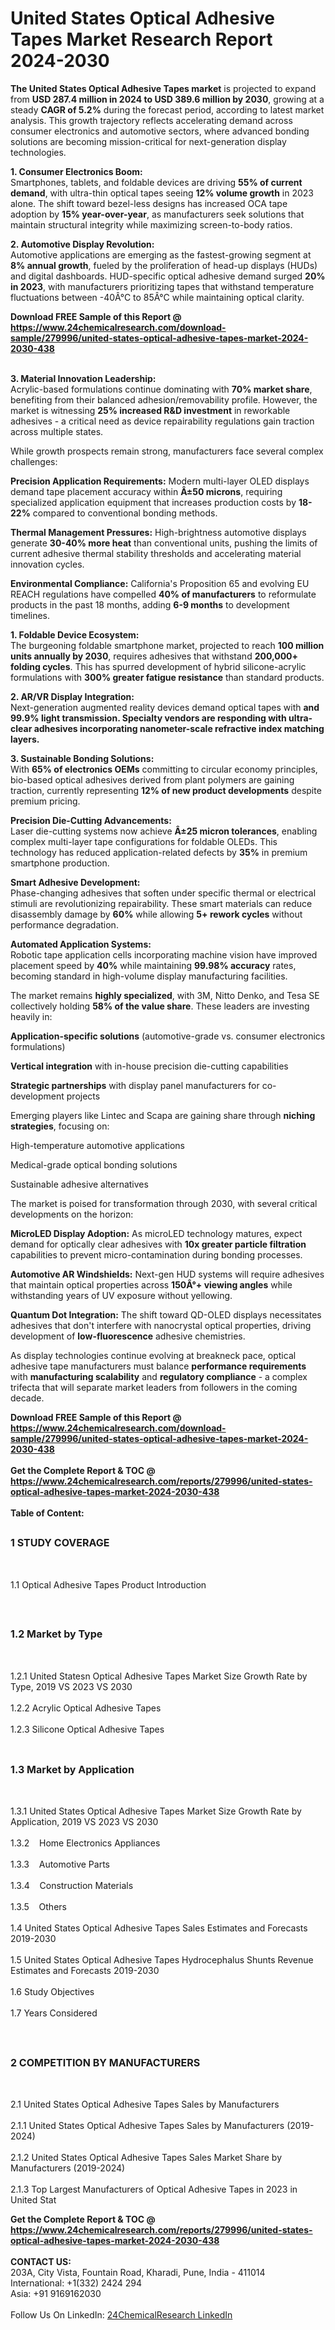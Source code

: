<h1>United States Optical Adhesive Tapes Market Research Report 2024-2030</h1><p><strong>The United States Optical Adhesive Tapes market</strong> is projected to expand from <strong>USD 287.4 million in 2024 to USD 389.6 million by 2030</strong>, growing at a steady <strong>CAGR of 5.2%</strong> during the forecast period, according to latest market analysis. This growth trajectory reflects accelerating demand across consumer electronics and automotive sectors, where advanced bonding solutions are becoming mission-critical for next-generation display technologies.</p><p><strong>1. Consumer Electronics Boom:</strong><br>
Smartphones, tablets, and foldable devices are driving <strong>55% of current demand</strong>, with ultra-thin optical tapes seeing <strong>12% volume growth</strong> in 2023 alone. The shift toward bezel-less designs has increased OCA tape adoption by <strong>15% year-over-year</strong>, as manufacturers seek solutions that maintain structural integrity while maximizing screen-to-body ratios.</p><p><strong>2. Automotive Display Revolution:</strong><br>
Automotive applications are emerging as the fastest-growing segment at <strong>8% annual growth</strong>, fueled by the proliferation of head-up displays (HUDs) and digital dashboards. HUD-specific optical adhesive demand surged <strong>20% in 2023</strong>, with manufacturers prioritizing tapes that withstand temperature fluctuations between -40Â°C to 85Â°C while maintaining optical clarity.</p><div><b>Download FREE Sample of this Report @ 
            <a href="https://www.24chemicalresearch.com/download-sample/279996/united-states-optical-adhesive-tapes-market-2024-2030-438">
            https://www.24chemicalresearch.com/download-sample/279996/united-states-optical-adhesive-tapes-market-2024-2030-438</a></b></div><br><p><strong>3. Material Innovation Leadership:</strong><br>
Acrylic-based formulations continue dominating with <strong>70% market share</strong>, benefiting from their balanced adhesion/removability profile. However, the market is witnessing <strong>25% increased R&amp;D investment</strong> in reworkable adhesives - a critical need as device repairability regulations gain traction across multiple states.</p><p>While growth prospects remain strong, manufacturers face several complex challenges:</p><p><strong>Precision Application Requirements:</strong> Modern multi-layer OLED displays demand tape placement accuracy within <strong>Â±50 microns</strong>, requiring specialized application equipment that increases production costs by <strong>18-22%</strong> compared to conventional bonding methods.</p><p><strong>Thermal Management Pressures:</strong> High-brightness automotive displays generate <strong>30-40% more heat</strong> than conventional units, pushing the limits of current adhesive thermal stability thresholds and accelerating material innovation cycles.</p><p><strong>Environmental Compliance:</strong> California's Proposition 65 and evolving EU REACH regulations have compelled <strong>40% of manufacturers</strong> to reformulate products in the past 18 months, adding <strong>6-9 months</strong> to development timelines.</p><p><strong>1. Foldable Device Ecosystem:</strong><br>
The burgeoning foldable smartphone market, projected to reach <strong>100 million units annually by 2030</strong>, requires adhesives that withstand <strong>200,000+ folding cycles</strong>. This has spurred development of hybrid silicone-acrylic formulations with <strong>300% greater fatigue resistance</strong> than standard products.</p><p><strong>2. AR/VR Display Integration:</strong><br>
Next-generation augmented reality devices demand optical tapes with <strong> and <strong>99.9% light transmission</strong>. Specialty vendors are responding with ultra-clear adhesives incorporating nanometer-scale refractive index matching layers.</strong></p><p><strong>3. Sustainable Bonding Solutions:</strong><br>
With <strong>65% of electronics OEMs</strong> committing to circular economy principles, bio-based optical adhesives derived from plant polymers are gaining traction, currently representing <strong>12% of new product developments</strong> despite premium pricing.</p><p><strong>Precision Die-Cutting Advancements:</strong><br>
	Laser die-cutting systems now achieve <strong>Â±25 micron tolerances</strong>, enabling complex multi-layer tape configurations for foldable OLEDs. This technology has reduced application-related defects by <strong>35%</strong> in premium smartphone production.</p><p><strong>Smart Adhesive Development:</strong><br>
	Phase-changing adhesives that soften under specific thermal or electrical stimuli are revolutionizing repairability. These smart materials can reduce disassembly damage by <strong>60%</strong> while allowing <strong>5+ rework cycles</strong> without performance degradation.</p><p><strong>Automated Application Systems:</strong><br>
	Robotic tape application cells incorporating machine vision have improved placement speed by <strong>40%</strong> while maintaining <strong>99.98% accuracy</strong> rates, becoming standard in high-volume display manufacturing facilities.</p><p>The market remains <strong>highly specialized</strong>, with 3M, Nitto Denko, and Tesa SE collectively holding <strong>58% of the value share</strong>. These leaders are investing heavily in:</p><p><strong>Application-specific solutions</strong> (automotive-grade vs. consumer electronics formulations)</p><p><strong>Vertical integration</strong> with in-house precision die-cutting capabilities</p><p><strong>Strategic partnerships</strong> with display panel manufacturers for co-development projects</p><p>Emerging players like Lintec and Scapa are gaining share through <strong>niching strategies</strong>, focusing on:</p><p>High-temperature automotive applications</p><p>Medical-grade optical bonding solutions</p><p>Sustainable adhesive alternatives</p><p>The market is poised for transformation through 2030, with several critical developments on the horizon:</p><p><strong>MicroLED Display Adoption:</strong> As microLED technology matures, expect demand for optically clear adhesives with <strong>10x greater particle filtration</strong> capabilities to prevent micro-contamination during bonding processes.</p><p><strong>Automotive AR Windshields:</strong> Next-gen HUD systems will require adhesives that maintain optical properties across <strong>150Â°+ viewing angles</strong> while withstanding years of UV exposure without yellowing.</p><p><strong>Quantum Dot Integration:</strong> The shift toward QD-OLED displays necessitates adhesives that don't interfere with nanocrystal optical properties, driving development of <strong>low-fluorescence</strong> adhesive chemistries.</p><p>As display technologies continue evolving at breakneck pace, optical adhesive tape manufacturers must balance <strong>performance requirements</strong> with <strong>manufacturing scalability</strong> and <strong>regulatory compliance</strong> - a complex trifecta that will separate market leaders from followers in the coming decade.</p><div><b>Download FREE Sample of this Report @ 
            <a href="https://www.24chemicalresearch.com/download-sample/279996/united-states-optical-adhesive-tapes-market-2024-2030-438">
            https://www.24chemicalresearch.com/download-sample/279996/united-states-optical-adhesive-tapes-market-2024-2030-438</a></b></div><br><div><b>Get the Complete Report & TOC @ 
            <a href="https://www.24chemicalresearch.com/reports/279996/united-states-optical-adhesive-tapes-market-2024-2030-438">
            https://www.24chemicalresearch.com/reports/279996/united-states-optical-adhesive-tapes-market-2024-2030-438</a></b></div><br>
            <b>Table of Content:</b><p><h2><span style="font-size:16px"><strong>1 STUDY COVERAGE</strong></span></h2><br />
<p>1.1 Optical Adhesive Tapes Product Introduction</p><br />
<h2><span style="font-size:16px"><strong>1.2 Market by Type</strong></span></h2><br />
<p>1.2.1 United Statesn Optical Adhesive Tapes Market Size Growth Rate by Type, 2019 VS 2023 VS 2030<br /><br />
1.2.2 Acrylic Optical Adhesive Tapes&nbsp;&nbsp; &nbsp;<br /><br />
1.2.3 Silicone Optical Adhesive Tapes<br /><br />
<h2><span style="font-size:16px"><strong>1.3 Market by Application</strong></span></h2><br />
<p>1.3.1 United States Optical Adhesive Tapes Market Size Growth Rate by Application, 2019 VS 2023 VS 2030<br /><br />
1.3.2&nbsp;&nbsp; &nbsp;Home Electronics Appliances<br /><br />
1.3.3&nbsp;&nbsp; &nbsp;Automotive Parts<br /><br />
1.3.4&nbsp;&nbsp; &nbsp;Construction Materials<br /><br />
1.3.5&nbsp;&nbsp; &nbsp;Others<br /><br />
1.4 United States Optical Adhesive Tapes Sales Estimates and Forecasts 2019-2030<br /><br />
1.5 United States Optical Adhesive Tapes Hydrocephalus Shunts Revenue Estimates and Forecasts 2019-2030<br /><br />
1.6 Study Objectives<br /><br />
1.7 Years Considered</p><br />
<h2><span style="font-size:16px"><strong>2 COMPETITION BY MANUFACTURERS</strong></span></h2><br />
<p>2.1 United States Optical Adhesive Tapes Sales by Manufacturers<br /><br />
2.1.1 United States Optical Adhesive Tapes Sales by Manufacturers (2019-2024)<br /><br />
2.1.2 United States Optical Adhesive Tapes Sales Market Share by Manufacturers (2019-2024)<br /><br />
2.1.3 Top Largest Manufacturers of Optical Adhesive Tapes in 2023 in United Stat</p><div><b>Get the Complete Report & TOC @ 
            <a href="https://www.24chemicalresearch.com/reports/279996/united-states-optical-adhesive-tapes-market-2024-2030-438">
            https://www.24chemicalresearch.com/reports/279996/united-states-optical-adhesive-tapes-market-2024-2030-438</a></b></div><br><b>CONTACT US:</b><br>
            203A, City Vista, Fountain Road, Kharadi, Pune, India - 411014<br>
            International: +1(332) 2424 294<br>
            Asia: +91 9169162030 <br><br>
            Follow Us On LinkedIn: <a href="https://www.linkedin.com/company/24chemicalresearch/">24ChemicalResearch LinkedIn</a>